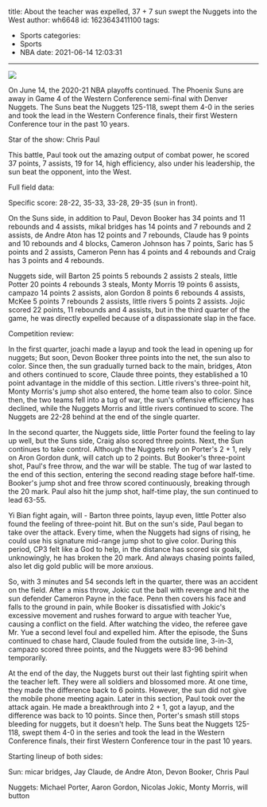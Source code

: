 title: About the teacher was expelled, 37 + 7 sun swept the Nuggets into the West
author: wh6648
id: 1623643411100
tags: 
- Sports
categories: 
- Sports
- NBA
date: 2021-06-14 12:03:31
---
![](https://p9.itc.cn/q_70/images01/20210614/4fee90d710d94427bd3ebd442a0f0e27.jpeg)


On June 14, the 2020-21 NBA playoffs continued. The Phoenix Suns are away in Game 4 of the Western Conference semi-final with Denver Nuggets. The Suns beat the Nuggets 125-118, swept them 4-0 in the series and took the lead in the Western Conference finals, their first Western Conference tour in the past 10 years.

Star of the show: Chris Paul

This battle, Paul took out the amazing output of combat power, he scored 37 points, 7 assists, 19 for 14, high efficiency, also under his leadership, the sun beat the opponent, into the West.

Full field data:

Specific score: 28-22, 35-33, 33-28, 29-35 (sun in front).

On the Suns side, in addition to Paul, Devon Booker has 34 points and 11 rebounds and 4 assists, mikal bridges has 14 points and 7 rebounds and 2 assists, de Andre Aton has 12 points and 7 rebounds, Claude has 9 points and 10 rebounds and 4 blocks, Cameron Johnson has 7 points, Saric has 5 points and 2 assists, Cameron Penn has 4 points and 4 rebounds and Craig has 3 points and 4 rebounds.

Nuggets side, will Barton 25 points 5 rebounds 2 assists 2 steals, little Potter 20 points 4 rebounds 3 steals, Monty Morris 19 points 6 assists, campazo 14 points 2 assists, alon Gordon 8 points 6 rebounds 4 assists, McKee 5 points 7 rebounds 2 assists, little rivers 5 points 2 assists. Jojic scored 22 points, 11 rebounds and 4 assists, but in the third quarter of the game, he was directly expelled because of a dispassionate slap in the face.

Competition review:

In the first quarter, joachi made a layup and took the lead in opening up for nuggets; But soon, Devon Booker three points into the net, the sun also to color. Since then, the sun gradually turned back to the main, bridges, Aton and others continued to score, Claude three points, they established a 10 point advantage in the middle of this section. Little rivers's three-point hit, Monty Morris's jump shot also entered, the home team also to color. Since then, the two teams fell into a tug of war, the sun's offensive efficiency has declined, while the Nuggets Morris and little rivers continued to score. The Nuggets are 22-28 behind at the end of the single quarter.

In the second quarter, the Nuggets side, little Porter found the feeling to lay up well, but the Suns side, Craig also scored three points. Next, the Sun continues to take control. Although the Nuggets rely on Porter's 2 + 1, rely on Aron Gordon dunk, will catch up to 2 points. But Booker's three-point shot, Paul's free throw, and the war will be stable. The tug of war lasted to the end of this section, entering the second reading stage before half-time. Booker's jump shot and free throw scored continuously, breaking through the 20 mark. Paul also hit the jump shot, half-time play, the sun continued to lead 63-55.

Yi Bian fight again, will - Barton three points, layup even, little Potter also found the feeling of three-point hit. But on the sun's side, Paul began to take over the attack. Every time, when the Nuggets had signs of rising, he could use his signature mid-range jump shot to give color. During this period, CP3 felt like a God to help, in the distance has scored six goals, unknowingly, he has broken the 20 mark. And always chasing points failed, also let dig gold public will be more anxious.

So, with 3 minutes and 54 seconds left in the quarter, there was an accident on the field. After a miss throw, Jokic cut the ball with revenge and hit the sun defender Cameron Payne in the face. Penn then covers his face and falls to the ground in pain, while Booker is dissatisfied with Jokic's excessive movement and rushes forward to argue with teacher Yue, causing a conflict on the field. After watching the video, the referee gave Mr. Yue a second level foul and expelled him. After the episode, the Suns continued to chase hard, Claude fouled from the outside line, 3-in-3, campazo scored three points, and the Nuggets were 83-96 behind temporarily.

At the end of the day, the Nuggets burst out their last fighting spirit when the teacher left. They were all soldiers and blossomed more. At one time, they made the difference back to 6 points. However, the sun did not give the mobile phone meeting again. Later in this section, Paul took over the attack again. He made a breakthrough into 2 + 1, got a layup, and the difference was back to 10 points. Since then, Porter's smash still stops bleeding for nuggets, but it doesn't help. The Suns beat the Nuggets 125-118, swept them 4-0 in the series and took the lead in the Western Conference finals, their first Western Conference tour in the past 10 years.

Starting lineup of both sides:

Sun: micar bridges, Jay Claude, de Andre Aton, Devon Booker, Chris Paul

Nuggets: Michael Porter, Aaron Gordon, Nicolas Jokic, Monty Morris, will button

